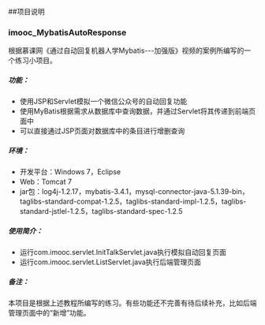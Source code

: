 ##项目说明
### imooc_MybatisAutoResponse
根据慕课网《通过自动回复机器人学Mybatis---加强版》视频的案例所编写的一个练习小项目。

##### 功能：

* 使用JSP和Servlet模拟一个微信公众号的自动回复功能
* 使用MyBatis根据需求从数据库中查询数据，并通过Servlet将其传递到前端页面中
* 可以直接通过JSP页面对数据库中的条目进行增删查询

##### 环境：

* 开发平台：Windows 7，Eclipse
* Web：Tomcat 7
* jar包：log4j-1.2.17，mybatis-3.4.1，mysql-connector-java-5.1.39-bin，taglibs-standard-compat-1.2.5，taglibs-standard-impl-1.2.5，taglibs-standard-jstlel-1.2.5，taglibs-standard-spec-1.2.5

##### 使用简介：
* 运行com.imooc.servlet.InitTalkServlet.java执行模拟自动回复页面
* 运行com.imooc.servlet.ListServlet.java执行后端管理页面
##### 备注：
本项目是根据上述教程所编写的练习。有些功能还不完善有待后续补充，比如后端管理页面中的“新增”功能。